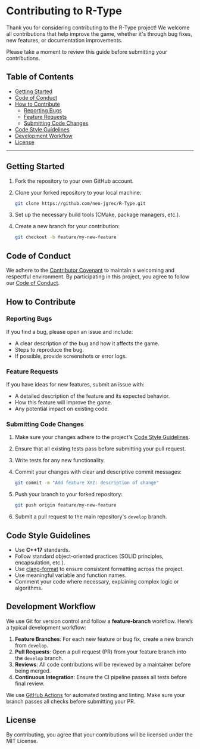 # Contributing to R-Type

Thank you for considering contributing to the R-Type project! We welcome all contributions that help improve the game, whether it's through bug fixes, new features, or documentation improvements.

Please take a moment to review this guide before submitting your contributions.

## Table of Contents

- [Getting Started](#getting-started)
- [Code of Conduct](#code-of-conduct)
- [How to Contribute](#how-to-contribute)
  - [Reporting Bugs](#reporting-bugs)
  - [Feature Requests](#feature-requests)
  - [Submitting Code Changes](#submitting-code-changes)
- [Code Style Guidelines](#code-style-guidelines)
- [Development Workflow](#development-workflow)
- [License](#license)

---

## Getting Started

1. Fork the repository to your own GitHub account.
2. Clone your forked repository to your local machine:

   ```bash
   git clone https://github.com/neo-jgrec/R-Type.git
   ```

3. Set up the necessary build tools (CMake, package managers, etc.).
4. Create a new branch for your contribution:

   ```bash
   git checkout -b feature/my-new-feature
   ```

## Code of Conduct

We adhere to the [Contributor Covenant](https://www.contributor-covenant.org/) to maintain a welcoming and respectful environment. By participating in this project, you agree to follow our [Code of Conduct](CODE_OF_CONDUCT.md).

## How to Contribute

### Reporting Bugs

If you find a bug, please open an issue and include:

- A clear description of the bug and how it affects the game.
- Steps to reproduce the bug.
- If possible, provide screenshots or error logs.

### Feature Requests

If you have ideas for new features, submit an issue with:

- A detailed description of the feature and its expected behavior.
- How this feature will improve the game.
- Any potential impact on existing code.

### Submitting Code Changes

1. Make sure your changes adhere to the project's [Code Style Guidelines](#code-style-guidelines).
2. Ensure that all existing tests pass before submitting your pull request.
3. Write tests for any new functionality.
4. Commit your changes with clear and descriptive commit messages:

   ```bash
   git commit -m "Add feature XYZ: description of change"
   ```

5. Push your branch to your forked repository:

   ```bash
   git push origin feature/my-new-feature
   ```

6. Submit a pull request to the main repository's `develop` branch.

## Code Style Guidelines

- Use **C++17** standards.
- Follow standard object-oriented practices (SOLID principles, encapsulation, etc.).
- Use [clang-format](https://clang.llvm.org/docs/ClangFormat.html) to ensure consistent formatting across the project.
- Use meaningful variable and function names.
- Comment your code where necessary, explaining complex logic or algorithms.

## Development Workflow

We use Git for version control and follow a **feature-branch** workflow. Here’s a typical development workflow:

1. **Feature Branches**: For each new feature or bug fix, create a new branch from `develop`.
2. **Pull Requests**: Open a pull request (PR) from your feature branch into the `develop` branch.
3. **Reviews**: All code contributions will be reviewed by a maintainer before being merged.
4. **Continuous Integration**: Ensure the CI pipeline passes all tests before final review.

We use [GitHub Actions](https://github.com/features/actions) for automated testing and linting. Make sure your branch passes all checks before submitting your PR.

## License

By contributing, you agree that your contributions will be licensed under the MIT License.
